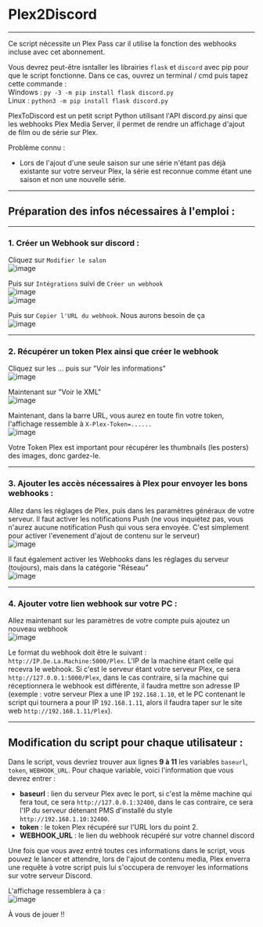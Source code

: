 # Plex2Discord
---
Ce script nécessite un Plex Pass car il utilise la fonction des webhooks incluse avec cet abonnement.

Vous devrez peut-être isntaller les librairies `flask` et `discord` avec pip pour que le script fonctionne. Dans ce cas, ouvrez un terminal / cmd puis tapez cette commande :  
Windows : `py -3 -m pip install flask discord.py`  
Linux : `python3 -m pip install flask discord.py`

PlexToDiscord est un petit script Python utilisant l'API discord.py ainsi que les webhooks Plex Media Server, il permet de rendre un affichage d'ajout de film ou de série sur Plex.

Problème connu :
- Lors de l'ajout d'une seule saison sur une série n'étant pas déjà existante sur votre serveur Plex, la série est reconnue comme étant une saison et non une nouvelle série.

-----
## Préparation des infos nécessaires à l'emploi :
---
### 1. Créer un Webhook sur discord :
  
Cliquez sur `Modifier le salon`  
![image](https://user-images.githubusercontent.com/65244389/184926967-6c7ddb5e-6b5a-4a8d-9ff0-531a5707d3c9.png)  
  
Puis sur `Intégrations` suivi de `Créer un webhook`  
![image](https://user-images.githubusercontent.com/65244389/184927035-0b8205d5-7713-4801-9d0e-60d6db15bb5a.png)  
![image](https://user-images.githubusercontent.com/65244389/184927089-584a7b47-f908-430e-8aeb-d2da191d3d1e.png)  
  
Puis sur `Copier l'URL du webhook`. Nous aurons besoin de ça  
![image](https://user-images.githubusercontent.com/65244389/184927120-2a591eb4-f4f4-4d9a-a14d-2af629c678f2.png)  
  
---
### 2. Récupérer un token Plex ainsi que créer le webhook

Cliquez sur les ... puis sur "Voir les informations"  
![image](https://user-images.githubusercontent.com/65244389/185386956-fd2d1e82-bfeb-4f7b-99ea-0cfc68544bb4.png)  

Maintenant sur "Voir le XML"  
![image](https://user-images.githubusercontent.com/65244389/185387531-2cc6a743-084a-489e-9635-f2fb7751238b.png)  

Maintenant, dans la barre URL, vous aurez en toute fin votre token, l'affichage ressemble à `X-Plex-Token=......`  
![image](https://user-images.githubusercontent.com/65244389/185387940-d7cc7790-afb2-4db6-9399-78a9c1015adc.png)  

Votre Token Plex est important pour récupérer les thumbnails (les posters) des images, donc gardez-le.
  
--- 
### 3. Ajouter les accès nécessaires à Plex pour envoyer les bons webhooks :
  
Allez dans les réglages de Plex, puis dans les paramètres généraux de votre serveur. Il faut activer les notifications Push (ne vous inquiétez pas, vous n'aurez aucune notification Push qui vous sera envoyée. C'est simplement pour activer l'evenement d'ajout de contenu sur le serveur)   
![image](https://user-images.githubusercontent.com/65244389/185389549-c335cfe5-42ee-4073-af35-d4818d1df591.png)  

Il faut également activer les Webhooks dans les réglages du serveur (toujours), mais dans la catégorie "Réseau"  
![image](https://user-images.githubusercontent.com/65244389/185390640-fc55057c-23cf-45a0-b911-b66077bc45d1.png)  
  
---
### 4. Ajouter votre lien webhook sur votre PC :

Allez maintenant sur les paramètres de votre compte puis ajoutez un nouveau webhook  
![image](https://user-images.githubusercontent.com/65244389/185391158-9655a5c5-4d71-4198-ab1c-7d4e9392d605.png)  

Le format du webhook doit être le suivant : `http://IP.De.La.Machine:5000/Plex`. L'IP de la machine étant celle qui recevra le webhook. Si c'est le serveur étant votre serveur Plex, ce sera `http://127.0.0.1:5000/Plex`, dans le cas contraire, si la machine qui réceptionnera le webhook est différente, il faudra mettre son adresse IP (exemple : votre serveur Plex a une IP `192.168.1.10`, et le PC contenant le script qui tournera a pour IP `192.168.1.11`, alors il faudra taper sur le site web `http://192.168.1.11/Plex`).
  
-----
## Modification du script pour chaque utilisateur :

Dans le script, vous devriez trouver aux lignes **9 à 11** les variables `baseurl`, `token`, `WEBHOOK_URL`.
Pour chaque variable, voici l'information que vous devrez entrer :  
- **baseurl** : lien du serveur Plex avec le port, si c'est la même machine qui fera tout, ce sera `http://127.0.0.1:32400`, dans le cas contraire, ce sera l'IP du serveur détenant PMS d'installé du style `http://192.168.1.10:32400`.
- **token** : le token Plex récupéré sur l'URL lors du point 2.
- **WEBHOOK_URL** : le lien du webhook récupéré sur votre channel discord

Une fois que vous avez entré toutes ces informations dans le script, vous pouvez le lancer et attendre, lors de l'ajout de contenu media, Plex enverra une requête à votre script puis lui s'occupera de renvoyer les informations sur votre serveur Discord.  

L'affichage ressemblera à ça :  
![image](https://user-images.githubusercontent.com/65244389/185395187-93b4121f-39ac-4636-be52-ee386cd1fb08.png)  

À vous de jouer !!
